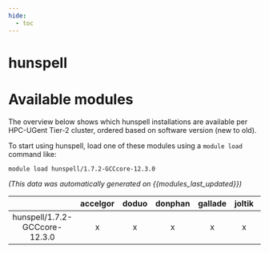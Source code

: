 ```yaml
---
hide:
  - toc
---
```


hunspell
========

# Available modules


The overview below shows which hunspell installations are available per HPC-UGent Tier-2 cluster, ordered based on software version (new to old).

To start using hunspell, load one of these modules using a `module load` command like:

```shell
module load hunspell/1.7.2-GCCcore-12.3.0
```

*(This data was automatically generated on {{modules_last_updated}})*  

| |accelgor|doduo|donphan|gallade|joltik|litleo|shinx|
| :---: | :---: | :---: | :---: | :---: | :---: | :---: | :---: |
|hunspell/1.7.2-GCCcore-12.3.0|x|x|x|x|x|x|x|

